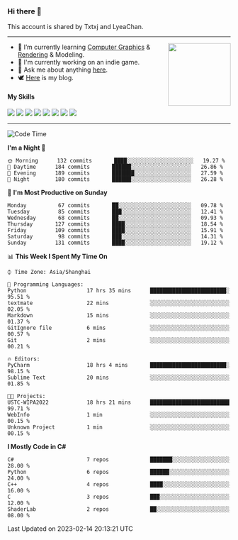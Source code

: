 ### Hi there 👋

This account is shared by Txtxj and LyeaChan.

---

<img align="right" height="141" src="https://github-readme-stats.vercel.app/api?username=txtxj&theme=tokyonight&show_icons=true&count_private=true">

- 🌱 I’m currently learning [Computer Graphics](https://github.com/txtxj/GAMES101) & [Rendering](https://github.com/txtxj/GAMES202) & 
Modeling.
- 🐶 I'm currently working on an indie game.
- 💬 Ask me about anything [here](https://github.com/txtxj/txtxj/issues).
- 🕊️ [Here](https://txtxj.top) is my blog.

#### My Skills

![](https://img.shields.io/badge/C%23-239120?logo=csharp&logoColor=fff)
![](https://img.shields.io/badge/Unity-000000?logo=unity&logoColor=fff)
![](https://img.shields.io/badge/Python-3e74a2?logo=python&logoColor=fff)
![](https://img.shields.io/badge/C++-65318e?logo=cplusplus&logoColor=fff)
![](https://img.shields.io/badge/C-5654a2?logo=c&logoColor=fff)
![](https://img.shields.io/badge/Blender-f5792a?logo=blender&logoColor=fff)
![](https://img.shields.io/badge/OpenJDK-ffffff?logo=openjdk&logoColor=000)
![](https://img.shields.io/badge/SQL-cc2927?logo=microsoftsqlserver&logoColor=fff)

---

<!--START_SECTION:waka-->
![Code Time](http://img.shields.io/badge/Code%20Time-661%20hrs%2023%20mins-blue)

**I'm a Night 🦉** 

```text
🌞 Morning      132 commits       ████░░░░░░░░░░░░░░░░░░░░░   19.27 % 
🌆 Daytime      184 commits       ██████░░░░░░░░░░░░░░░░░░░   26.86 % 
🌃 Evening      189 commits       ███████░░░░░░░░░░░░░░░░░░   27.59 % 
🌙 Night        180 commits       ██████░░░░░░░░░░░░░░░░░░░   26.28 % 

```
📅 **I'm Most Productive on Sunday** 

```text
Monday          67 commits       ██░░░░░░░░░░░░░░░░░░░░░░░   09.78 % 
Tuesday         85 commits       ███░░░░░░░░░░░░░░░░░░░░░░   12.41 % 
Wednesday       68 commits       ██░░░░░░░░░░░░░░░░░░░░░░░   09.93 % 
Thursday       127 commits       ████░░░░░░░░░░░░░░░░░░░░░   18.54 % 
Friday         109 commits       ████░░░░░░░░░░░░░░░░░░░░░   15.91 % 
Saturday        98 commits       ███░░░░░░░░░░░░░░░░░░░░░░   14.31 % 
Sunday         131 commits       ████░░░░░░░░░░░░░░░░░░░░░   19.12 % 

```


📊 **This Week I Spent My Time On** 

```text
⌚︎ Time Zone: Asia/Shanghai

💬 Programming Languages: 
Python                   17 hrs 35 mins      ████████████████████████░   95.51 % 
textmate                 22 mins             ░░░░░░░░░░░░░░░░░░░░░░░░░   02.05 % 
Markdown                 15 mins             ░░░░░░░░░░░░░░░░░░░░░░░░░   01.37 % 
GitIgnore file           6 mins              ░░░░░░░░░░░░░░░░░░░░░░░░░   00.57 % 
Git                      2 mins              ░░░░░░░░░░░░░░░░░░░░░░░░░   00.21 % 

🔥 Editors: 
PyCharm                  18 hrs 4 mins       ████████████████████████░   98.15 % 
Sublime Text             20 mins             ░░░░░░░░░░░░░░░░░░░░░░░░░   01.85 % 

🐱‍💻 Projects: 
USTC-WIPA2022            18 hrs 21 mins      █████████████████████████   99.71 % 
WebInfo                  1 min               ░░░░░░░░░░░░░░░░░░░░░░░░░   00.15 % 
Unknown Project          1 min               ░░░░░░░░░░░░░░░░░░░░░░░░░   00.15 % 

```

**I Mostly Code in C#** 

```text
C#                       7 repos             ███████░░░░░░░░░░░░░░░░░░   28.00 % 
Python                   6 repos             ██████░░░░░░░░░░░░░░░░░░░   24.00 % 
C++                      4 repos             ████░░░░░░░░░░░░░░░░░░░░░   16.00 % 
C                        3 repos             ███░░░░░░░░░░░░░░░░░░░░░░   12.00 % 
ShaderLab                2 repos             ██░░░░░░░░░░░░░░░░░░░░░░░   08.00 % 

```



 Last Updated on 2023-02-14 20:13:21 UTC
<!--END_SECTION:waka-->

